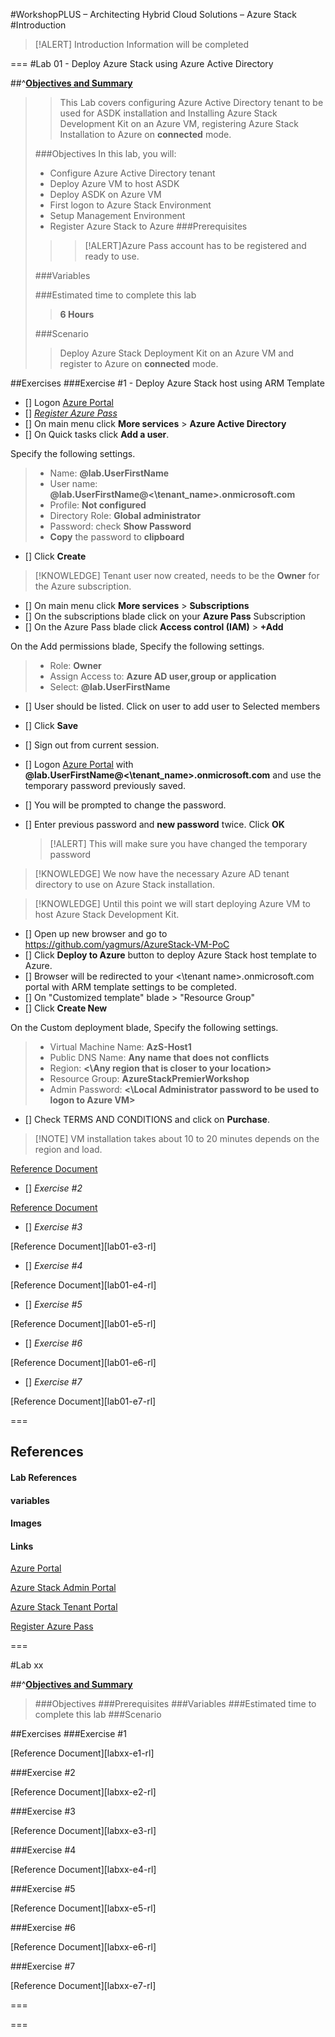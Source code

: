 #WorkshopPLUS – Architecting Hybrid Cloud Solutions – Azure Stack
#Introduction
> [!ALERT] Introduction Information will be completed

===
#Lab 01 - Deploy Azure Stack using Azure Active Directory

##^[**Objectives and Summary**][lab01-os]

> [lab01-os]:
> ###Introduction
>> This Lab covers configuring Azure Active Directory tenant to be used for ASDK installation and Installing Azure Stack Development Kit on an Azure VM, registering Azure Stack Installation to Azure on **connected** mode. 
>
> ###Objectives
> In this lab, you will:
> - Configure Azure Active Directory tenant
> - Deploy Azure VM to host ASDK
> - Deploy ASDK on Azure VM
> - First logon to Azure Stack Environment
> - Setup Management Environment
> - Register Azure Stack to Azure
> ###Prerequisites
>>> [!ALERT]Azure Pass account has to be registered and ready to use.
>
> ###Variables
>>
>
> ###Estimated time to complete this lab
>> **6 Hours**
>
> ###Scenario
>> Deploy Azure Stack Deployment Kit on an Azure VM and register to Azure on **connected** mode. 

##Exercises
###Exercise #1 - Deploy Azure Stack host using ARM Template
- [] Logon [Azure Portal][azure-portal]
- [] [*Register Azure Pass*][azure-pass]
- [] On main menu click **More services** > **Azure Active Directory**
- [] On Quick tasks click **Add a user**.

Specify the following settings.
> - Name: **@lab.UserFirstName**
> - User name: **@lab.UserFirstName@<\tenant_name>.onmicrosoft.com**
> - Profile: **Not configured**
> - Directory Role: **Global administrator**
> - Password: check **Show Password**
> - **Copy** the password to **clipboard**

- [] Click **Create**

> [!KNOWLEDGE] Tenant user now created, needs to be the **Owner** for the Azure subscription.

- [] On main menu click **More services** > **Subscriptions**
- [] On the subscriptions blade click on your **Azure Pass** Subscription
- [] On the Azure Pass blade click **Access control (IAM)** > **+Add**

On the Add permissions blade, Specify the following settings.
> - Role: **Owner**
> - Assign Access to: **Azure AD user,group or application**
> - Select: **@lab.UserFirstName**

- [] User should be listed. Click on user to add user to Selected members
- [] Click **Save**

- [] Sign out from current session.
- [] Logon [Azure Portal][azure-portal] with **@lab.UserFirstName@<\tenant_name>.onmicrosoft.com** and use the temporary password previously saved.
- [] You will be prompted to change the password.
- [] Enter previous password and **new password** twice. Click **OK**

    > [!ALERT] This will make sure you have changed the temporary password

> [!KNOWLEDGE] We now have the necessary Azure AD tenant directory to use on Azure Stack installation.

> [!KNOWLEDGE] Until this point we will start deploying Azure VM to host Azure Stack Development Kit.

- [] Open up new browser and go to https://github.com/yagmurs/AzureStack-VM-PoC
- [] Click **Deploy to Azure** button to deploy Azure Stack host template to Azure.
- [] Browser will be redirected to your <\tenant name>.onmicrosoft.com portal with ARM template settings to be completed. 
- [] On "Customized template" blade > "Resource Group"
- [] Click **Create New**

On the Custom deployment blade, Specify the following settings.
> - Virtual Machine Name: **AzS-Host1**
> - Public DNS Name: **Any name that does not conflicts**
> - Region: **<\Any region that is closer to your location>**
> - Resource Group: **AzureStackPremierWorkshop**
> - Admin Password: **<\Local Administrator password to be used to logon to Azure VM>**

- [] Check TERMS AND CONDITIONS and click on **Purchase**.

> [!NOTE] VM installation takes about 10 to 20 minutes depends on the region and load.

[Reference Document][lab01-e1-rl]

- [] *Exercise #2*

[Reference Document][lab01-e2-rl]

- [] *Exercise #3*

[Reference Document][lab01-e3-rl]

- [] *Exercise #4*

[Reference Document][lab01-e4-rl]

- [] *Exercise #5*

[Reference Document][lab01-e5-rl]

- [] *Exercise #6*

[Reference Document][lab01-e6-rl]

- [] *Exercise #7*

[Reference Document][lab01-e7-rl]


===
## References
#### Lab References
[lab01-e1-rl]:https://docs.microsoft.com/en-us/azure/azure-stack/azure-stack-deploy
[lab01-e2-rl]:https://docs.microsoft.com/en-us/azure/azure-stack/azure-stack-deploy

#### variables


#### Images

#### Links
[Azure Portal][azure-portal]

[Azure Stack Admin Portal][azurestack-adminportal]

[Azure Stack Tenant Portal][azurestack-tenantportal]

[Register Azure Pass][azure-pass]

[azure-portal]:https://portal.azure.com "https://portal.azure.com/"
[azurestack-adminportal]:https://adminportal.local.azurestack.external "https://adminportal.local.azurestack.external"
[azurestack-tenantportal]:https://portal.local.azurestack.external "https://portal.local.azurestack.external"
[azure-pass]:https://www.microsoftazurepass.com/SubmitPromoCode "https://www.microsoftazurepass.com/"

===

#Lab xx

##^[**Objectives and Summary**][labxx-os]

> [labxx-os]:
###Introduction
###Objectives
###Prerequisites
###Variables
###Estimated time to complete this lab
###Scenario

##Exercises
###Exercise #1

[Reference Document][labxx-e1-rl]

###Exercise #2

[Reference Document][labxx-e2-rl]

###Exercise #3

[Reference Document][labxx-e3-rl]

###Exercise #4

[Reference Document][labxx-e4-rl]

###Exercise #5

[Reference Document][labxx-e5-rl]

###Exercise #6

[Reference Document][labxx-e6-rl]

###Exercise #7

[Reference Document][labxx-e7-rl]

===


===
